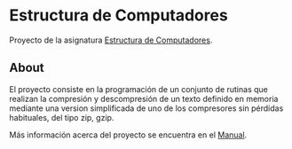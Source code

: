 # Estructura de Computadores

Proyecto de la asignatura [Estructura de Computadores](https://www.datsi.fi.upm.es/docencia/Estructura_09/).

## About

El proyecto consiste en la programación de un conjunto de rutinas que realizan la compresión y descompresión de un texto definido en memoria mediante una version simplificada de uno de los compresores sin pérdidas habituales, del tipo zip, gzip.


Más información acerca del proyecto se encuentra en el [Manual](manual.pdf).

